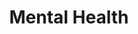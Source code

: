---
layout: content
data: mental-health
title: Mental Health
isHome: true
link: https://figure.nz/search/?query=pacific%20mental%20health&ref=pfnz
---